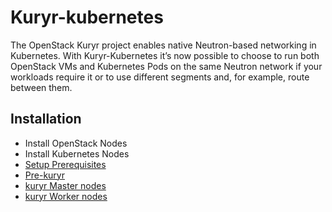 # Kuryr-kubernetes
The OpenStack Kuryr project enables native Neutron-based networking in Kubernetes. With Kuryr-Kubernetes it’s now possible to choose to run both OpenStack VMs and Kubernetes Pods on the same Neutron network if your workloads require it or to use different segments and, for example, route between them.

## Installation
- Install OpenStack Nodes
- Install Kubernetes Nodes
- [Setup Prerequisites](/installation/prerequisites.md)
- [Pre-kuryr](/installation/pre-kuryr.md)
- [kuryr Master nodes](/installation/kuryr.md)
- [kuryr Worker nodes](/installation/worker-kuryr.md)